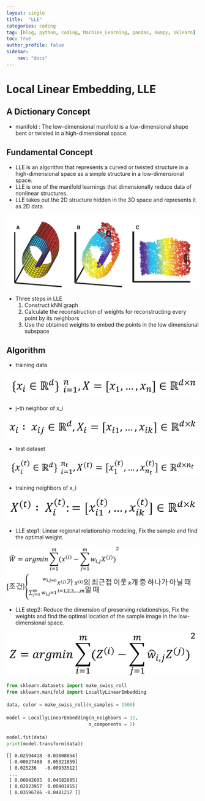 ```yaml
---
layout: single
title:  "LLE"
categories: coding
tag: [blog, python, coding, Machine_Learning, pandas, numpy, sklearn]
toc: true
author_profile: false
sidebar:
    nav: "docs"
---
```



# Local Linear Embedding, LLE

## A Dictionary Concept

- manifold : The low-dimensional manifold is a low-dimensional shape bent or twisted in a high-dimensional space.

## Fundamental Concept

- LLE is an algorithm that represents a curved or twisted structure in a high-dimensional space as a simple structure in a low-dimensional space.
- LLE is one of the manifold learnings that dimensionally reduce data of nonlinear structures.
- LLE takes out the 2D structure hidden in the 3D space and represents it as 2D data.

![img](/images//2022-04-10-LLE/LLE.png)

- Three steps in LLE
    1. Construct kNN graph
    2. Calculate the reconstruction of weights for reconstructing every point by its neighbors
    3. Use the obtained weights to embed the points in the low dimensional subspace

## Algorithm

- training data

![img](/images//2022-04-10-LLE/LLE_training_dataset.png)

- j-th neighbor of x_i

![img](/images//2022-04-10-LLE/LLE_j-th_neighbor_of_x_i.png)

- test dataset

![img](/images//2022-04-10-LLE/LLE_test_dataset.png)

- training neighbors of x_i

![img](/images//2022-04-10-LLE/LLE_training_neighbors_of_X_i.png)

- LLE step1: Linear regional relationship modeling, Fix the sample and find the optimal weight.

![img](/images//2022-04-10-LLE/Linear_regional_relationship_modeling.png)

- LLE step2: Reduce the dimension of preserving relationships, Fix the weights and find the optimal location of the sample image in the low-dimensional space.

![img](/images//2022-04-10-LLE/LLE_Reducing_dimension.png)


```python
from sklearn.datasets import make_swiss_roll
from sklearn.manifold import LocallyLinearEmbedding

data, color = make_swiss_roll(n_samples = 1500)

model = LocallyLinearEmbedding(n_neighbors = 12,
                              n_components = 2)

model.fit(data)
print(model.transform(data))
```

    [[ 0.02594418 -0.03808054]
     [-0.00027408  0.05321859]
     [ 0.025236   -0.00933512]
     ...
     [ 0.00842605  0.04582885]
     [ 0.02023957  0.00401955]
     [ 0.03596786 -0.0481217 ]]
    
